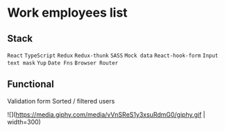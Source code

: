 # Work employees list

## Stack
`React`
`TypeScript`
`Redux`
`Redux-thunk`
`SASS`
`Mock data`
`React-hook-form`
`Input text mask`
`Yup`
`Date Fns`
`Browser Router`

## Functional
Validation form
Sorted / filtered users


![](https://media.giphy.com/media/vVnSReS1y3xsuRdmG0/giphy.gif | width=300)
